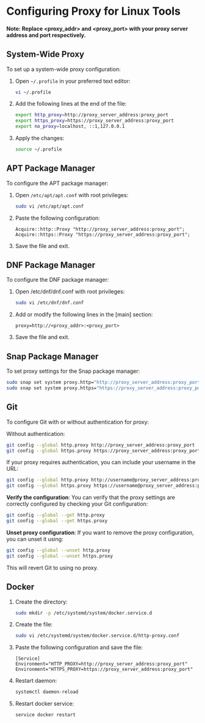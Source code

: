 # Configuring Proxy for Linux Tools

#### Note: Replace <proxy_addr> and <proxy_port> with your proxy server address and port respectively.

## System-Wide Proxy

To set up a system-wide proxy configuration:

1. Open `~/.profile` in your preferred text editor:

    ```bash
    vi ~/.profile
    ```

2. Add the following lines at the end of the file:

    ```bash
    export http_proxy=http://proxy_server_address:proxy_port
    export https_proxy=https://proxy_server_address:proxy_port
    export no_proxy=localhost, ::1,127.0.0.1
    ```

3. Apply the changes:

    ```bash
    source ~/.profile
    ```

## APT Package Manager

To configure the APT package manager:

1. Open `/etc/apt/apt.conf` with root privileges:

    ```bash
    sudo vi /etc/apt/apt.conf
    ```

2. Paste the following configuration:

   ```plaintext
   Acquire::http::Proxy "http://proxy_server_address:proxy_port";
   Acquire::https::Proxy "https://proxy_server_address:proxy_port";
   ```
3. Save the file and exit.

## DNF Package Manager

To configure the DNF package manager:

1. Open /etc/dnf/dnf.conf with root privileges:

   ```bash
   sudo vi /etc/dnf/dnf.conf
   ```

2. Add or modify the following lines in the [main] section:

   ```plaintext
   proxy=http://<proxy_addr>:<proxy_port>
   ```

3. Save the file and exit.

## Snap Package Manager

To set proxy settings for the Snap package manager:

```bash
sudo snap set system proxy.http="http://proxy_server_address:proxy_port"
sudo snap set system proxy.https="https://proxy_server_address:proxy_port"
```

## Git

To configure Git with or without authentication for proxy:

Without authentication:

```bash
git config --global http.proxy http://proxy_server_address:proxy_port
git config --global https.proxy https://proxy_server_address:proxy_port
```

If your proxy requires authentication, you can include your username in the URL:

```bash
git config --global http.proxy http://username@proxy_server_address:proxy_port
git config --global https.proxy https://username@proxy_server_address:proxy_port
```

**Verify the configuration**: You can verify that the proxy settings are correctly configured by checking your Git
configuration:

```bash
git config --global --get http.proxy
git config --global --get https.proxy
```

**Unset proxy configuration**: If you want to remove the proxy configuration, you can unset it using:

```bash
git config --global --unset http.proxy
git config --global --unset https.proxy
```

This will revert Git to using no proxy.

## Docker

1. Create the directory:
   
    ```bash
    sudo mkdir -p /etc/systemd/system/docker.service.d
    ```

2. Create the file:

   ```bash
   sudo vi /etc/systemd/system/docker.service.d/http-proxy.conf
   ```

3. Paste the following configuration and save the file:

   ```plaintext
   [Service]
   Environment="HTTP_PROXY=http://proxy_server_address:proxy_port"
   Environment="HTTPS_PROXY=https://proxy_server_address:proxy_port"
   ```
   
4. Restart daemon:
   
   ```bash
   systemctl daemon-reload
   ```

5. Restart docker service:

   ```bash
   service docker restart
   ```
